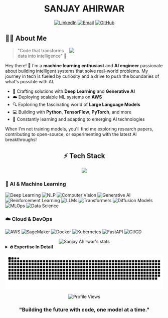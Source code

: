 <div align="center">

  # SANJAY AHIRWAR


  [![LinkedIn](https://img.shields.io/badge/Connect-0077B5?style=for-the-badge&logo=linkedin&logoColor=white)](https://www.linkedin.com/in/sanjay-ahirwar-b78709256/)
  [![Email](https://img.shields.io/badge/Contact-EA4335?style=for-the-badge&logo=gmail&logoColor=white)](mailto:sanjayahirwar1323@gmail.com)
  [![GitHub](https://img.shields.io/badge/Follow-100000?style=for-the-badge&logo=github&logoColor=white)](https://github.com/Sanjayahirwar1323)
  
</div>

## 👨‍💻 About Me

<img align="right" width="300" src="https://media.giphy.com/media/v1.Y2lkPTc5MGI3NjExcHB2MzEwazg1dGxmM2oydHZkaXhrbzB0NDRuNmxxNW1hdTJmZTM3NCZlcD12MV9pbnRlcm5hbF9naWZfYnlfaWQmY3Q9Zw/qgQUggAC3Pfv687qPC/giphy.gif" />

> "Code that transforms data into intelligence" 🚀

Hey there! 👋 I'm a **machine learning enthusiast** and **AI engineer** passionate about building intelligent systems that solve real-world problems. My journey in tech is fueled by curiosity and a drive to push the boundaries of what's possible with AI.

- 🧠 Crafting solutions with **Deep Learning** and **Generative AI**
- ☁️ Deploying scalable ML systems on **AWS**
- 🔍 Exploring the fascinating world of **Large Language Models**
- 💻 Building with **Python**, **TensorFlow**, **PyTorch**, and more
- 🌱 Constantly learning and adapting to emerging AI technologies

When I'm not training models, you'll find me exploring research papers, contributing to open-source, or experimenting with the latest AI breakthroughs!

<div align="center">

## ⚡ Tech Stack

<img src="https://skillicons.dev/icons?i=python,java,cpp,html,css,javascript,pytorch,tensorflow,aws,docker,kubernetes,git,fastapi,flask,linux&perline=5" />

</div>

### 🧠 AI & Machine Learning
![Deep Learning](https://img.shields.io/badge/Deep_Learning-FF6F61?style=flat-square&logoColor=white)
![NLP](https://img.shields.io/badge/NLP-7952B3?style=flat-square&logoColor=white)
![Computer Vision](https://img.shields.io/badge/Computer_Vision-25A162?style=flat-square&logoColor=white)
![Generative AI](https://img.shields.io/badge/Generative_AI-FF61F6?style=flat-square&logoColor=white)
![Reinforcement Learning](https://img.shields.io/badge/Reinforcement_Learning-01BEFF?style=flat-square&logoColor=white)
![LLMs](https://img.shields.io/badge/LLMs-9F44D3?style=flat-square&logoColor=white)
![Transformers](https://img.shields.io/badge/Transformers-FFD43B?style=flat-square&logoColor=black)
![Diffusion Models](https://img.shields.io/badge/Diffusion_Models-40E0D0?style=flat-square&logoColor=white)
![MLOps](https://img.shields.io/badge/MLOps-0078D4?style=flat-square&logoColor=white)
![Data Science](https://img.shields.io/badge/Data_Science-20BEFF?style=flat-square&logoColor=white)

### ☁️ Cloud & DevOps
![AWS](https://img.shields.io/badge/AWS-FF9900?style=flat-square&logo=amazonaws&logoColor=white)
![SageMaker](https://img.shields.io/badge/SageMaker-569A31?style=flat-square&logo=amazon-aws&logoColor=white)
![Docker](https://img.shields.io/badge/Docker-2496ED?style=flat-square&logo=docker&logoColor=white)
![Kubernetes](https://img.shields.io/badge/Kubernetes-326CE5?style=flat-square&logo=kubernetes&logoColor=white)
![FastAPI](https://img.shields.io/badge/FastAPI-009688?style=flat-square&logo=fastapi&logoColor=white)
![CI/CD](https://img.shields.io/badge/CI/CD-4285F4?style=flat-square&logo=github-actions&logoColor=white)

<div align="center">
  <img width="70%" src="https://github-readme-stats.vercel.app/api?username=Sanjayahirwar1323&show_icons=true&count_private=true&hide_border=true&title_color=5BCDEC&icon_color=FF61F6&text_color=c9d1d9&bg_color=0d1117" alt="Sanjay Ahirwar's stats" /> 
</div>

<details>
  <summary><b>🔥 Expertise In Detail</b></summary>
  <br>
  
  ### Frameworks & Libraries
  `TensorFlow` `PyTorch` `scikit-learn` `Keras` `Hugging Face` `FastAPI` `MLflow` `DVC` `Pandas` `NumPy`
  
  ### Cloud & Infrastructure
  `AWS SageMaker` `EC2` `S3` `Lambda` `Docker` `Kubernetes` `CI/CD` `EKS` `ECR`
  
  ### Tools & Environments
  `Jupyter` `VSCode` `Git` `GitHub Actions` `Conda` `Terminal` `Linux` `CUDA`
  
</details>

<div align="center">
  
  ![Snake animation](https://raw.githubusercontent.com/platane/snk/output/github-contribution-grid-snake-dark.svg)
  
  <img src="https://komarev.com/ghpvc/?username=Sanjayahirwar1323&label=Profile%20views&color=5BCDEC&style=for-the-badge" alt="Profile Views">
  
  ### "Building the future with code, one model at a time."

</div>
